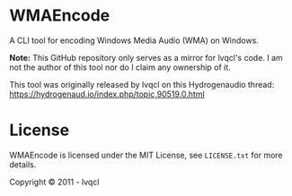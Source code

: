 # WMAEncode

A CLI tool for encoding Windows Media Audio (WMA) on Windows.

**Note:** This GitHub repository only serves as a mirror for lvqcl's code.
I am not the author of this tool nor do I claim any ownership of it.

This tool was originally released by lvqcl on this Hydrogenaudio thread:
https://hydrogenaud.io/index.php/topic,90519.0.html

<!-- TODO: document usage -->
<!-- TODO: document building/compiling -->

# License

WMAEncode is licensed under the MIT License, see `LICENSE.txt` for more
details.

Copyright &copy; 2011 - lvqcl
